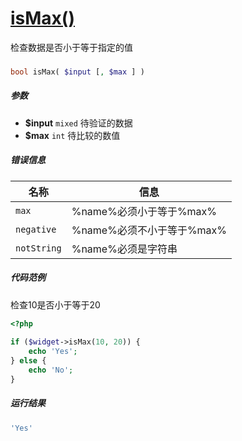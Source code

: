 [isMax()](http://twinh.github.com/widget/api/isMax)
===================================================

检查数据是否小于等于指定的值

### 
```php
bool isMax( $input [, $max ] )
```

##### 参数
* **$input** `mixed` 待验证的数据
* **$max** `int` 待比较的数值

##### 错误信息
| **名称**              | **信息**                                                       | 
|-----------------------|----------------------------------------------------------------|
| `max`                 | %name%必须小于等于%max%                                        |
| `negative`            | %name%必须不小于等于%max%                                      |
| `notString`           | %name%必须是字符串                                             |

##### 代码范例
检查10是否小于等于20
```php
<?php
 
if ($widget->isMax(10, 20)) {
    echo 'Yes';
} else {
    echo 'No';
}
```
##### 运行结果
```php
'Yes'
```
